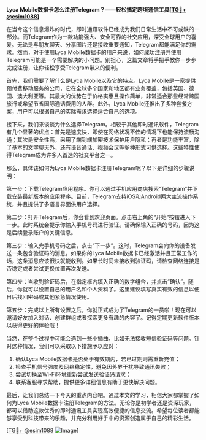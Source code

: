 **Lyca Mobile数据卡怎么注册Telegram？——轻松搞定跨境通信工具[[TG💪+ @esim1088](https://t.me/s/esim1088)]**

在当今这个信息爆炸的时代，即时通讯软件已经成为我们日常生活中不可或缺的一部分。而Telegram作为一款功能强大、安全可靠的社交应用，深受全球用户的喜爱。无论是与朋友聊天、分享图片还是接收重要通知，Telegram都能满足你的需求。然而，对于使用Lyca Mobile数据卡的用户来说，如何成功注册并使用Telegram可能是一个需要解决的小问题。别担心，这篇文章将手把手教你一步步完成注册，让你轻松享受Telegram带来的便利。

首先，我们需要了解什么是Lyca Mobile以及它的特点。Lyca Mobile是一家提供预付费移动服务的公司，它在全球多个国家和地区都有业务覆盖，包括英国、德国、澳大利亚等。其最大的优势在于价格实惠且操作简单，非常适合那些经常跨国旅行或希望节省国际通话费用的人群。此外，Lyca Mobile还推出了多种套餐方案，用户可以根据自己的实际需求选择适合自己的选项。

接下来，我们来谈谈为什么选择Telegram。相较于其他即时通讯软件，Telegram有几个显著的优点：首先是速度快，即使在网络状况不佳的情况下也能保持流畅沟通；其次是安全性高，采用了端到端加密技术保护用户隐私；再者是功能丰富，除了基本的文字聊天外，还有语音通话、视频会议等多种形式可供选择。这些特性使得Telegram成为许多人首选的社交平台之一。

那么，具体该如何为Lyca Mobile数据卡注册Telegram呢？以下是详细的步骤说明：

第一步：下载Telegram应用程序。你可以通过手机应用商店搜索“Telegram”并下载安装最新版本的应用程序。目前，Telegram支持iOS和Android两大主流操作系统，并且提供了多语言界面供用户选择。

第二步：打开Telegram后，你会看到欢迎页面。点击右上角的“开始”按钮进入下一步。此时系统会提示你输入手机号码进行验证。请确保输入正确的号码，因为这是后续登录账户的关键信息。

第三步：输入完手机号码之后，点击“下一步”。这时，Telegram会向你的设备发送一条包含验证码的消息。如果你的Lyca Mobile数据卡已经激活并且正常工作的话，这条消息应该很快就能收到。如果长时间未接收到验证码，请检查网络连接是否稳定或者尝试更换位置再次发送。

第四步：当收到验证码后，在指定框内填入正确的数字组合，并点击“确认”。随后，你就可以设置自己的用户名和个人资料了。这里建议填写真实有效的信息以便日后找回密码或其他紧急情况使用。

第五步：完成以上所有设置之后，你就正式成为了Telegram的一员啦！现在可以邀请好友加入对话、创建群组或者探索更多有趣的内容了。记得定期更新软件版本以获得更好的体验哦！

当然，在整个过程中可能会遇到一些小插曲，比如无法接收短信验证码等问题。针对这种情况，我们可以采取以下措施予以应对：

1. 确认Lyca Mobile数据卡是否处于有效期内，若已过期则需重新充值；
2. 检查手机信号强度及网络稳定性，避免因外界干扰导致通讯失败；
3. 尝试切换至Wi-Fi环境重新尝试发送验证码请求；
4. 联系客服寻求帮助，提供更多详细信息有助于更快解决问题。

最后，让我们总结一下今天的重点内容吧。通过本文的学习，相信大家都掌握了如何为Lyca Mobile数据卡注册Telegram的方法。无论你是初学者还是资深玩家，都可以借助这款优秀的即时通讯工具实现高效便捷的信息交流。希望每位读者都能够享受到科技带来的乐趣，并充分利用好手中的资源创造属于自己的精彩生活。

[[TG💪+ @esim1088](https://t.me/s/esim1088) ![Image](https://i.postimg.cc/4NQfJmqS/Snipaste-2025-05-13-00-14-12.png)]